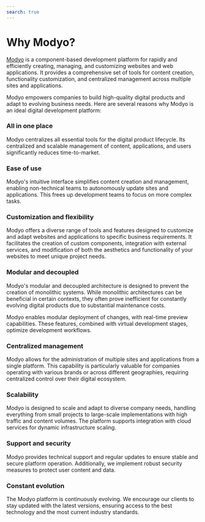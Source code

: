 ```yaml
---
search: true
---
```


# Why Modyo?

[Modyo](https://www.modyo.com) is a component-based development platform for rapidly and efficiently creating, managing, and customizing websites and web applications. It provides a comprehensive set of tools for content creation, functionality customization, and centralized management across multiple sites and applications.

Modyo empowers companies to build high-quality digital products and adapt to evolving business needs. Here are several reasons why Modyo is an ideal digital development platform:

### All in one place

Modyo centralizes all essential tools for the digital product lifecycle. Its centralized and scalable management of content, applications, and users significantly reduces time-to-market.

### Ease of use

Modyo's intuitive interface simplifies content creation and management, enabling non-technical teams to autonomously update sites and applications. This frees up development teams to focus on more complex tasks.

### Customization and flexibility

Modyo offers a diverse range of tools and features designed to customize and adapt websites and applications to specific business requirements. It facilitates the creation of custom components, integration with external services, and modification of both the aesthetics and functionality of your websites to meet unique project needs.

### Modular and decoupled

Modyo's modular and decoupled architecture is designed to prevent the creation of monolithic systems. While monolithic architectures can be beneficial in certain contexts, they often prove inefficient for constantly evolving digital products due to substantial maintenance costs.

Modyo enables modular deployment of changes, with real-time preview capabilities. These features, combined with virtual development stages, optimize development workflows.

### Centralized management

Modyo allows for the administration of multiple sites and applications from a single platform. This capability is particularly valuable for companies operating with various brands or across different geographies, requiring centralized control over their digital ecosystem.

### Scalability

Modyo is designed to scale and adapt to diverse company needs, handling everything from small projects to large-scale implementations with high traffic and content volumes. The platform supports integration with cloud services for dynamic infrastructure scaling.

### Support and security

Modyo provides technical support and regular updates to ensure stable and secure platform operation. Additionally, we implement robust security measures to protect user content and data.

### Constant evolution

The Modyo platform is continuously evolving. We encourage our clients to stay updated with the latest versions, ensuring access to the best technology and the most current industry standards.